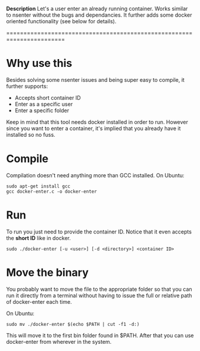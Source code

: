 **Description**
Let's a user enter an already running container. Works similar to nsenter without the bugs and dependancies. It further adds some docker oriented functionality (see below for details).


=======================================================================
             

# Why use this
Besides solving some nsenter issues and being super easy to compile, it further supports:
* Accepts short container ID
* Enter as a specific user
* Enter a specific folder

Keep in mind that this tool needs docker installed in order to run. However since you want to enter a container, it's implied that you already have it installed so no fuss.


# Compile
Compilation doesn't need anything more than GCC installed. On Ubuntu:
```
sudo apt-get install gcc
gcc docker-enter.c -o docker-enter
```

# Run
To run you just need to provide the container ID. Notice that it
even accepts the **short ID** like in docker.
```
sudo ./docker-enter [-u <user>] [-d <directory>] <container ID>
```

# Move the binary
You probably want to move the file to the appropriate folder so that
you can run it directly from a terminal without having to issue the full or relative path of docker-enter each time.

On Ubuntu:
```
sudo mv ./docker-enter $(echo $PATH | cut -f1 -d:)
```

This will move it to the first bin folder found in $PATH. After that you can use docker-enter from wherever in the system.
